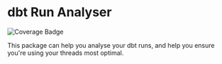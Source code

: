 # dbt Run Analyser

![Coverage Badge](docs/coverage.svg)

This package can help you analyse your dbt runs, and help you ensure you're using your threads most optimal.
